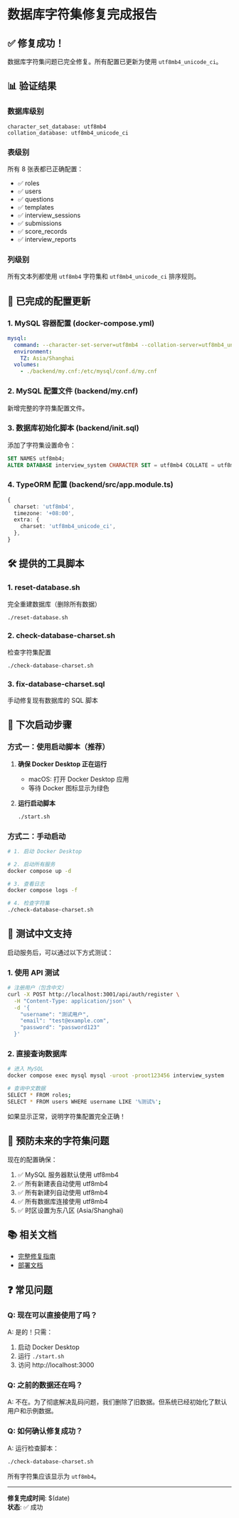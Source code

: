 # 数据库字符集修复完成报告

## ✅ 修复成功！

数据库字符集问题已完全修复。所有配置已更新为使用 `utf8mb4_unicode_ci`。

## 📊 验证结果

### 数据库级别
```
character_set_database: utf8mb4
collation_database: utf8mb4_unicode_ci
```

### 表级别
所有 8 张表都已正确配置：
- ✅ roles
- ✅ users  
- ✅ questions
- ✅ templates
- ✅ interview_sessions
- ✅ submissions
- ✅ score_records
- ✅ interview_reports

### 列级别
所有文本列都使用 `utf8mb4` 字符集和 `utf8mb4_unicode_ci` 排序规则。

## 🔧 已完成的配置更新

### 1. MySQL 容器配置 (docker-compose.yml)
```yaml
mysql:
  command: --character-set-server=utf8mb4 --collation-server=utf8mb4_unicode_ci
  environment:
    TZ: Asia/Shanghai
  volumes:
    - ./backend/my.cnf:/etc/mysql/conf.d/my.cnf
```

### 2. MySQL 配置文件 (backend/my.cnf)
新增完整的字符集配置文件。

### 3. 数据库初始化脚本 (backend/init.sql)
添加了字符集设置命令：
```sql
SET NAMES utf8mb4;
ALTER DATABASE interview_system CHARACTER SET = utf8mb4 COLLATE = utf8mb4_unicode_ci;
```

### 4. TypeORM 配置 (backend/src/app.module.ts)
```typescript
{
  charset: 'utf8mb4',
  timezone: '+08:00',
  extra: {
    charset: 'utf8mb4_unicode_ci',
  },
}
```

## 🛠️ 提供的工具脚本

### 1. reset-database.sh
完全重建数据库（删除所有数据）
```bash
./reset-database.sh
```

### 2. check-database-charset.sh  
检查字符集配置
```bash
./check-database-charset.sh
```

### 3. fix-database-charset.sql
手动修复现有数据库的 SQL 脚本

## 📝 下次启动步骤

### 方式一：使用启动脚本（推荐）

1. **确保 Docker Desktop 正在运行**
   - macOS: 打开 Docker Desktop 应用
   - 等待 Docker 图标显示为绿色

2. **运行启动脚本**
   ```bash
   ./start.sh
   ```

### 方式二：手动启动

```bash
# 1. 启动 Docker Desktop

# 2. 启动所有服务
docker compose up -d

# 3. 查看日志
docker compose logs -f

# 4. 检查字符集
./check-database-charset.sh
```

## 🧪 测试中文支持

启动服务后，可以通过以下方式测试：

### 1. 使用 API 测试

```bash
# 注册用户（包含中文）
curl -X POST http://localhost:3001/api/auth/register \
  -H "Content-Type: application/json" \
  -d '{
    "username": "测试用户",
    "email": "test@example.com", 
    "password": "password123"
  }'
```

### 2. 直接查询数据库

```bash
# 进入 MySQL
docker compose exec mysql mysql -uroot -proot123456 interview_system

# 查询中文数据
SELECT * FROM roles;
SELECT * FROM users WHERE username LIKE '%测试%';
```

如果显示正常，说明字符集配置完全正确！

## 🎯 预防未来的字符集问题

现在的配置确保：

1. ✅ MySQL 服务器默认使用 utf8mb4
2. ✅ 所有新建表自动使用 utf8mb4
3. ✅ 所有新建列自动使用 utf8mb4
4. ✅ 所有数据库连接使用 utf8mb4
5. ✅ 时区设置为东八区 (Asia/Shanghai)

## 📚 相关文档

- [完整修复指南](DATABASE_CHARSET_FIX.md)
- [部署文档](DEPLOYMENT.md)

## ❓ 常见问题

### Q: 现在可以直接使用了吗？

A: 是的！只需：
1. 启动 Docker Desktop
2. 运行 `./start.sh`
3. 访问 http://localhost:3000

### Q: 之前的数据还在吗？

A: 不在。为了彻底解决乱码问题，我们删除了旧数据。但系统已经初始化了默认用户和示例数据。

### Q: 如何确认修复成功？

A: 运行检查脚本：
```bash
./check-database-charset.sh
```

所有字符集应该显示为 `utf8mb4`。

---

**修复完成时间**: $(date)  
**状态**: ✅ 成功

